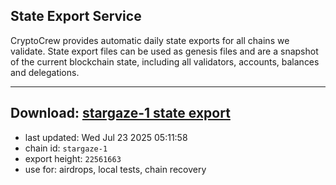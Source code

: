 ## State Export Service
CryptoCrew provides automatic daily state exports for all chains we validate. State export files can be used as genesis files and are a snapshot of the current blockchain state, including all validators, accounts, balances and delegations.

---
**Download: [stargaze-1 state export](https://dl-eu2.ccvalidators.com/SERVICE/stargaze/stargaze-1_export_22561663.json)**
---

- last updated: Wed Jul 23 2025 05:11:58
- chain id: `stargaze-1`
- export height: `22561663`
- use for: airdrops, local tests, chain recovery
